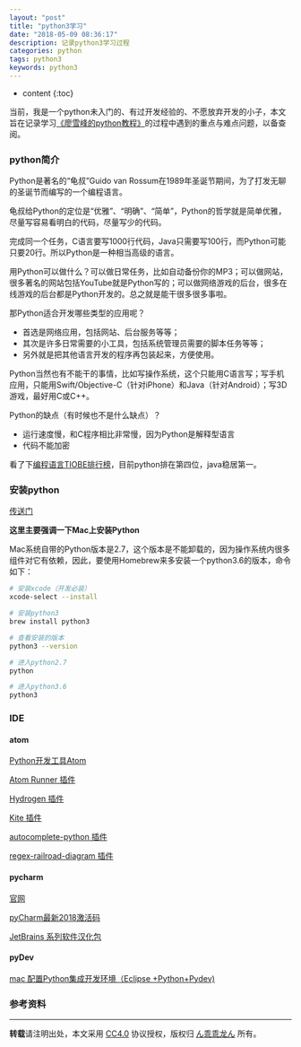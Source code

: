 ```yaml
---
layout: "post"
title: "python3学习"
date: "2018-05-09 08:36:17"
description: 记录python3学习过程
categories: python
tags: python3
keywords: python3
---
```


* content
{:toc}

当前，我是一个python未入门的、有过开发经验的、不愿放弃开发的小子，本文旨在记录学习[《廖雪峰的python教程》](https://www.liaoxuefeng.com/wiki/0014316089557264a6b348958f449949df42a6d3a2e542c000)的过程中遇到的重点与难点问题，以备查阅。




### python简介

Python是著名的“龟叔”Guido van Rossum在1989年圣诞节期间，为了打发无聊的圣诞节而编写的一个编程语言。

龟叔给Python的定位是“优雅”、“明确”、“简单”，Python的哲学就是简单优雅，尽量写容易看明白的代码，尽量写少的代码。

完成同一个任务，C语言要写1000行代码，Java只需要写100行，而Python可能只要20行。所以Python是一种相当高级的语言。

用Python可以做什么？可以做日常任务，比如自动备份你的MP3；可以做网站，很多著名的网站包括YouTube就是Python写的；可以做网络游戏的后台，很多在线游戏的后台都是Python开发的。总之就是能干很多很多事啦。

那Python适合开发哪些类型的应用呢？

* 首选是网络应用，包括网站、后台服务等等；
* 其次是许多日常需要的小工具，包括系统管理员需要的脚本任务等等；
* 另外就是把其他语言开发的程序再包装起来，方便使用。

Python当然也有不能干的事情，比如写操作系统，这个只能用C语言写；写手机应用，只能用Swift/Objective-C（针对iPhone）和Java（针对Android）；写3D游戏，最好用C或C++。

Python的缺点（有时候也不是什么缺点）？

* 运行速度慢，和C程序相比非常慢，因为Python是解释型语言
* 代码不能加密

看了下[编程语言TIOBE排行榜](https://www.tiobe.com/tiobe-index/)，目前python排在第四位，java稳居第一。

### 安装python

[传送门](https://www.liaoxuefeng.com/wiki/0014316089557264a6b348958f449949df42a6d3a2e542c000/0014316090478912dab2a3a9e8f4ed49d28854b292f85bb000)

**这里主要强调一下Mac上安装Python**

Mac系统自带的Python版本是2.7，这个版本是不能卸载的，因为操作系统内很多组件对它有依赖，因此，要使用Homebrew来多安装一个python3.6的版本，命令如下：

```sh
# 安装xcode（开发必装）
xcode-select --install

# 安装python3
brew install python3

# 查看安装的版本
python3 --version

# 进入python2.7
python

# 进入python3.6
python3
```

### IDE

#### atom

[Python开发工具Atom](https://www.cnblogs.com/2xkt/p/7566848.html)

[Atom Runner 插件](https://atom.io/packages/atom-runner)

[Hydrogen 插件](https://atom.io/packages/Hydrogen)

[Kite 插件](https://atom.io/packages/kite)

[autocomplete-python 插件](https://atom.io/packages/autocomplete-python)

[regex-railroad-diagram 插件](https://atom.io/packages/regex-railroad-diagram)

#### pycharm

[官网](http://www.jetbrains.com/pycharm/)

[pyCharm最新2018激活码](https://blog.csdn.net/u014044812/article/details/78727496)

[JetBrains 系列软件汉化包](https://github.com/pingfangx/TranslatorX)

#### pyDev

[mac 配置Python集成开发环境（Eclipse +Python+Pydev)](https://www.cnblogs.com/danqiu/p/6478553.html)

### 参考资料

---

**转载**请注明出处，本文采用 [CC4.0](http://creativecommons.org/licenses/by-nc-nd/4.0/) 协议授权，版权归 [ん乖乖龙ん](https://bjddd192.github.io) 所有。